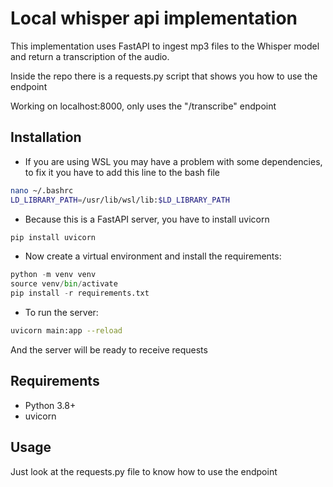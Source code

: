 # Local whisper api implementation

This implementation uses FastAPI to ingest mp3 files to the Whisper model and return a transcription of the audio.

Inside the repo there is a requests.py script that shows you how to use the endpoint

Working on localhost:8000, only uses the "/transcribe" endpoint

## Installation

- If you are using WSL you may have a problem with some dependencies, to fix it you have to add this line to the bash file

```bash
nano ~/.bashrc
LD_LIBRARY_PATH=/usr/lib/wsl/lib:$LD_LIBRARY_PATH
```

- Because this is a FastAPI server, you have to install uvicorn

```python
pip install uvicorn
```

- Now create a virtual environment and install the requirements:

```python
python -m venv venv
source venv/bin/activate
pip install -r requirements.txt

```

- To run the server:

```bash
uvicorn main:app --reload
```

And the server will be ready to receive requests

## Requirements

- Python 3.8+
- uvicorn

## Usage

Just look at the requests.py file to know how to use the endpoint